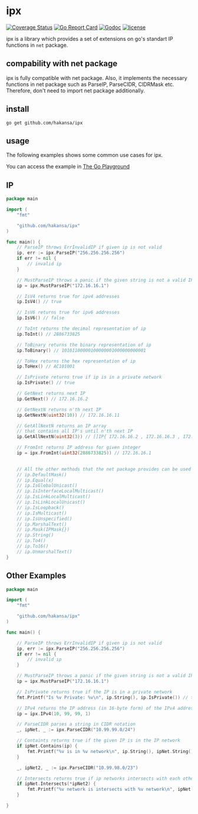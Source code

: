 # ipx

[![Coverage Status](https://coveralls.io/repos/github/hakansa/ipx/badge.svg?branch=main)](https://coveralls.io/github/hakansa/ipx?branch=main) [![Go Report Card](https://goreportcard.com/badge/github.com/hakansa/ipx)](https://goreportcard.com/report/github.com/hakansa/ipx) [![Godoc](http://img.shields.io/badge/godoc-reference-blue.svg?style=flat)](https://godoc.org/github.com/hakansa/ipx) [![license](http://img.shields.io/badge/license-MIT-red.svg?style=flat)](https://raw.githubusercontent.com/hakansa/ipx/master/LICENSE)

ipx is a library which provides a set of extensions on go's standart IP functions in `net` package.

## compability with net package
ipx is fully compatible with net package.
Also, it implements the necessary functions in net package such as ParseIP, ParseCIDR, CIDRMask etc.
Therefore, don't need to import net package additionally.

## install

    go get github.com/hakansa/ipx

## usage

The following examples shows some common use cases for ipx.

You can access the example in [The Go Playground](https://play.golang.org/p/Hlic8q3BQMw)

## IP 
```go
package main

import (
	"fmt"

	"github.com/hakansa/ipx"
)

func main() {
	// ParseIP throws ErrInvalidIP if given ip is not valid
	ip, err := ipx.ParseIP("256.256.256.256")
	if err != nil {
		// invalid ip
	}

	// MustParseIP throws a panic if the given string is not a valid IP address
	ip = ipx.MustParseIP("172.16.16.1")

	// IsV4 returns true for ipv4 addresses
	ip.IsV4() // true

	// IsV6 returns true for ipv6 addresses
	ip.IsV6() // false 

	// ToInt returns the decimal representation of ip
	ip.ToInt() // 2886733825

	// ToBinary returns the binary representation of ip
	ip.ToBinary() // 10101100000100000001000000000001

	// ToHex returns the hex representation of ip
	ip.ToHex() // AC101001

	// IsPrivate returns true if ip is in a private network
	ip.IsPrivate() // true

	// GetNext returns next IP
	ip.GetNext() // 172.16.16.2

	// GetNextN returns n'th next IP
	ip.GetNextN(uint32(10)) // 172.16.16.11

	// GetAllNextN returns an IP array
	// that contains all IP's until n'th next IP
	ip.GetAllNextN(uint32(3)) // []IP{ 172.16.16.2 , 172.16.16.3 , 172.16.16.4 }

	// FromInt returns IP address for given integer
	ip = ipx.FromInt(uint32(2886733825)) // 172.16.16.1

	
	// All the other methods that the net package provides can be used with ipx
	// ip.DefaultMask()
	// ip.Equal(x)
	// ip.IsGlobalUnicast()
	// ip.IsInterfaceLocalMulticast()
	// ip.IsLinkLocalMulticast()
	// ip.IsLinkLocalUnicast()
	// ip.IsLoopback()
	// ip.IsMulticast()
	// ip.IsUnspecified()
	// ip.MarshalText()
	// ip.Mask(IPMask{})
	// ip.String()
	// ip.To4()
	// ip.To16()
	// ip.UnmarshalText()
}

```

## Other Examples

```go
package main

import (
	"fmt"

	"github.com/hakansa/ipx"
)

func main() {

	// ParseIP throws ErrInvalidIP if given ip is not valid
	ip, err := ipx.ParseIP("256.256.256.256")
	if err != nil {
		// invalid ip
	}

	// MustParseIP throws a panic if the given string is not a valid IP address
	ip = ipx.MustParseIP("172.16.16.1")

	// IsPrivate returns true if the IP is in a private network
	fmt.Printf("Is %v Private: %v\n", ip.String(), ip.IsPrivate()) // true

	// IPv4 returns the IP address (in 16-byte form) of the IPv4 address 10.99.99.1
	ip = ipx.IPv4(10, 99, 99, 1)

	// ParseCIDR parses a string in CIDR notation
	_, ipNet, _ := ipx.ParseCIDR("10.99.99.0/24")

	// Containts returns true if the given IP is in the IP network
	if ipNet.Contains(ip) {
		fmt.Printf("%v is in %v network\n", ip.String(), ipNet.String())
	}

	_, ipNet2, _ := ipx.ParseCIDR("10.99.98.0/23")

	// Intersects returns true if ip networks intersects with each other
	if ipNet.Intersects(*ipNet2) {
		fmt.Printf("%v network is intersects with %v network\n", ipNet.String(), ipNet2.String())
	}

}
```
